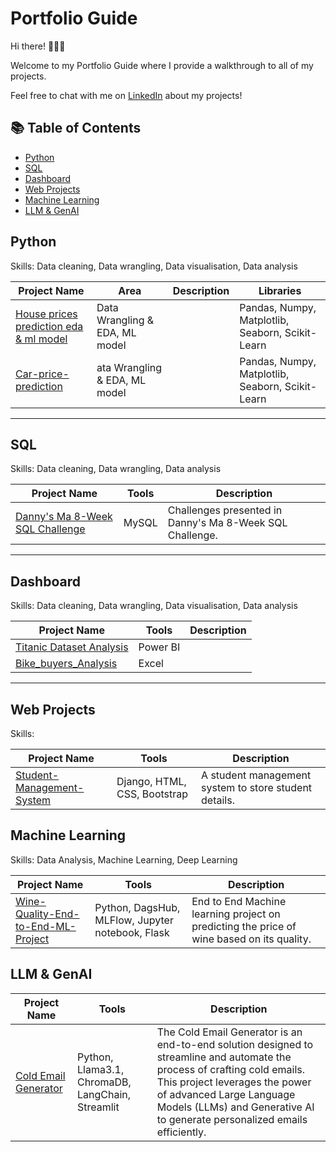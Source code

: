 # Portfolio Guide
Hi there! 🙋🏻‍♀️

Welcome to my Portfolio Guide where I provide a walkthrough to all of my projects.

Feel free to chat with me on [LinkedIn](https://linkedin.com/in/aditya-gaharwar) about my projects!

## :books: Table of Contents


- [Python](#Python)
- [SQL](#SQL)
- [Dashboard](#Dashboard)
- [Web Projects](#Web-Projects)
- [Machine Learning](#Machine-Learning)
- [LLM & GenAI](#LLM-&-GenAI)

## Python

Skills: Data cleaning, Data wrangling, Data visualisation, Data analysis

| Project Name | Area | Description | Libraries|
|---|---|---|---|
| [House prices prediction eda & ml model](https://github.com/aditya345-coder/Data-Analysis/blob/main/Python/house-prices-prediction-eda-ml-model.ipynb) | Data Wrangling & EDA, ML model | | Pandas, Numpy, Matplotlib, Seaborn, Scikit-Learn|
| [Car-price-prediction](https://github.com/aditya345-coder/Data-Analysis/blob/main/Python/car-price-prediction.ipynb) | ata Wrangling & EDA, ML model | | Pandas, Numpy, Matplotlib, Seaborn, Scikit-Learn | 

<hr>

## SQL

Skills: Data cleaning, Data wrangling, Data analysis

| Project Name | Tools | Description |
|---|---|---|
| [Danny's Ma 8-Week SQL Challenge](https://github.com/aditya345-coder/8-Week-SQL-Challenge) | MySQL | Challenges presented in Danny's Ma 8-Week SQL Challenge. |

<hr>

## Dashboard

Skills: Data cleaning, Data wrangling, Data visualisation, Data analysis

| Project Name | Tools | Description |
|---|---|---|
| [Titanic Dataset Analysis](https://github.com/aditya345-coder/Power_BI_Projects/tree/main/Titanic%20Dataset%20Analysis)| Power BI | |
| [Bike_buyers_Analysis](https://github.com/aditya345-coder/Excel_Projects/tree/main/Bike_buyers_Analysis) | Excel    | |


<hr>

## Web Projects

Skills: 

| Project Name | Tools | Description |
|---|---|---|
| [Student-Management-System](https://github.com/aditya345-coder/Student-Management-System) | Django, HTML, CSS, Bootstrap | A student management system to store student details.|

## Machine Learning 

Skills: Data Analysis, Machine Learning, Deep Learning

| Project Name | Tools | Description |
|---|---|---|
| [Wine-Quality-End-to-End-ML-Project](https://github.com/aditya345-coder/Wine-Quality-End-to-End-ML-Project) | Python, DagsHub, MLFlow, Jupyter notebook, Flask | End to End Machine learning project on predicting the price of wine based on its quality.|


## LLM & GenAI
| Project Name | Tools | Description |
|---|---|---|
| [Cold Email Generator](https://github.com/aditya345-coder/Cold-Email-Generator) | Python, Llama3.1, ChromaDB, LangChain, Streamlit | The Cold Email Generator is an end-to-end solution designed to streamline and automate the process of crafting cold emails. This project leverages the power of advanced Large Language Models (LLMs) and Generative AI to generate personalized emails efficiently. |

